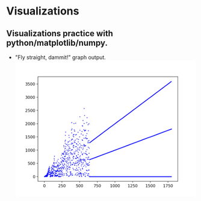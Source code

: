 # Visualizations
## Visualizations practice with python/matplotlib/numpy. 

  * "Fly straight, dammit!" graph output.
![alt text](sully_plot_1800.png)
